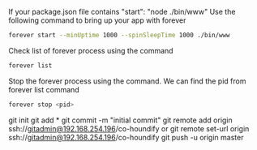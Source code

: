 If your package.json file contains "start": "node ./bin/www"
Use the following command to bring up your app with forever

```bash
forever start --minUptime 1000 --spinSleepTime 1000 ./bin/www
```

Check list of forever process using the command

```bash
forever list
```

Stop the forever process using the command. We can find the pid from forever list command

```bash
forever stop <pid>
```



git init
git add *
git commit -m "initial commit"
git remote add origin ssh://gitadmin@192.168.254.196/co-houndify
or 
git remote set-url origin ssh://gitadmin@192.168.254.196/co-houndify
git push -u origin master
